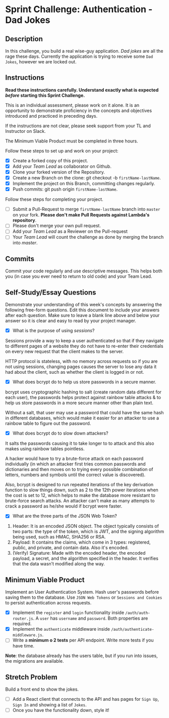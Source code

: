 # Sprint Challenge: Authentication - Dad Jokes

## Description

In this challenge, you build a real wise-guy application. _Dad jokes_ are all the rage these days. Currently the application is trying to receive some `Dad Jokes`, however we are locked out.

## Instructions

**Read these instructions carefully. Understand exactly what is expected _before_ starting this Sprint Challenge.**

This is an individual assessment, please work on it alone. It is an opportunity to demonstrate proficiency in the concepts and objectives introduced and practiced in preceding days.

If the instructions are not clear, please seek support from your TL and Instructor on Slack.

The Minimum Viable Product must be completed in three hours.

Follow these steps to set up and work on your project:

- [X] Create a forked copy of this project.
- [X] Add your _Team Lead_ as collaborator on Github.
- [X] Clone your forked version of the Repository.
- [X] Create a new Branch on the clone: git checkout -b `firstName-lastName`.
- [X] Implement the project on this Branch, committing changes regularly.
- [X] Push commits: git push origin `firstName-lastName`.

Follow these steps for completing your project.

- [ ] Submit a Pull-Request to merge `firstName-lastName` branch into `master` on your fork. **Please don't make Pull Requests against Lambda's repository**.
- [ ] Please don't merge your own pull request.
- [ ] Add your _Team Lead_ as a Reviewer on the Pull-request
- [ ] Your _Team Lead_ will count the challenge as done by merging the branch into _master_.

## Commits

Commit your code regularly and use descriptive messages. This helps both you (in case you ever need to return to old code) and your Team Lead.

## Self-Study/Essay Questions

Demonstrate your understanding of this week's concepts by answering the following free-form questions. Edit this document to include your answers after each question. Make sure to leave a blank line above and below your answer so it is clear and easy to read by your project manager.



- [X] What is the purpose of using _sessions_?

Sessions provide a way to keep a user authenticated so that if they navigate to different pages of a website they do not have to re-enter their credentials on every new request that the client makes to the server. 

HTTP protocol is stateless, with no memory across requests so if you are not using sessions, changing pages causes the server to lose any data it had about the client, such as whether the client is logged in or not.

- [X] What does bcrypt do to help us store passwords in a secure manner.

bcrypt uses cryptographic hashing to salt (create random data different for each user), the passwords helps protect against rainbow table attacks & to help us store passwords in a more secure manner other than plain text.

Without a salt, that user may use a password that could have the same hash in different databases, which would make it easier for an attacker to use a rainbow table to figure out the password.

- [X] What does bcrypt do to slow down attackers?

It salts the passwords causing it to take longer to to attack and this also makes using rainbow tables pointless. 

A hacker would have to try a brute-force attack on each password individually (in which an attacker first tries common passwords and dictionaries and then moves on to trying every possible combination of letters, numbers and symbols until the correct value is discovered). 

Also, bcrypt is designed to run repeated iterations of the key derivation function to slow things down, such as 2 to the 12th power iterations when the cost is set to 12, which helps to make the database more resistant to brute-force search attacks. An attacker can’t make as many attempts to crack a password as he/she would if bcrypt were faster.

- [X] What are the three parts of the JSON Web Token?

1. Header: It is an encoded JSON object. The object typically consists of two parts: the type of the token, which is JWT, and the signing algorithm being used, such as HMAC, SHA256 or RSA.
2. Payload: It contains the claims, which come in 3 types: registered, public, and private, and contain data. Also it's encoded.
3. (Verify) Signature: Made with the encoded header, the encoded payload, a secret, and the algorithm specified in the header. It verifies that the data wasn’t modified along the way.

## Minimum Viable Product

Implement an User Authentication System. Hash user's passwords before saving them to the database. Use `JSON Web Tokens` or `Sessions and Cookies` to persist authentication across requests.

- [X] Implement the `register` and `login` functionality inside `/auth/auth-router.js`. A `user` has `username` and `password`. Both properties are required.
- [X] Implement the `authenticate` middleware inside `/auth/authenticate-middleware.js`.
- [ ] Write a **minimum o 2 tests** per API endpoint. Write more tests if you have time.

**Note**: the database already has the users table, but if you run into issues, the migrations are available.

## Stretch Problem

Build a front end to show the jokes.

- [ ] Add a React client that connects to the API and has pages for `Sign Up`, `Sign In` and showing a list of `Jokes`.
- [ ] Once you have the functionality down, style it!
